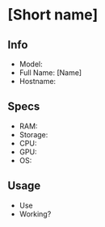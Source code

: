 # [Short name]
## Info
- Model:
- Full Name: [Name]
- Hostname:

## Specs
- RAM:
- Storage:
- CPU:
- GPU:
- OS:

## Usage
- Use
- Working?